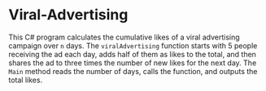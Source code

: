 # Viral-Advertising
This C# program calculates the cumulative likes of a viral advertising campaign over `n` days. The `viralAdvertising` function starts with 5 people receiving the ad each day, adds half of them as likes to the total, and then shares the ad to three times the number of new likes for the next day. The `Main` method reads the number of days, calls the function, and outputs the total likes.
